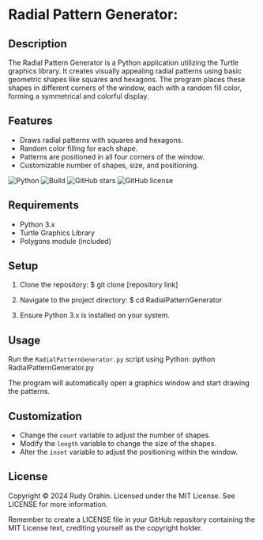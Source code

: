 # Radial Pattern Generator:

## Description

The Radial Pattern Generator is a Python application utilizing the Turtle graphics library. It creates visually appealing radial patterns using basic geometric shapes like squares and hexagons. The program places these shapes in different corners of the window, each with a random fill color, forming a symmetrical and colorful display.

## Features

- Draws radial patterns with squares and hexagons.
- Random color filling for each shape.
- Patterns are positioned in all four corners of the window.
- Customizable number of shapes, size, and positioning.


![Python](https://img.shields.io/badge/language-Python-blue)
![Build](https://img.shields.io/badge/build-passing-brightgreen)
![GitHub stars](https://img.shields.io/github/stars/badges/shields.svg?style=social&label=Star)
![GitHub license](https://img.shields.io/github/license/mashape/apistatus.svg)

## Requirements

- Python 3.x
- Turtle Graphics Library
- Polygons module (included)

## Setup

1. Clone the repository:
$ git clone [repository link]


2. Navigate to the project directory:
$ cd RadialPatternGenerator


3. Ensure Python 3.x is installed on your system.

## Usage

Run the `RadialPatternGenerator.py` script using Python:
python RadialPatternGenerator.py


The program will automatically open a graphics window and start drawing the patterns.

## Customization

- Change the `count` variable to adjust the number of shapes.
- Modify the `length` variable to change the size of the shapes.
- Alter the `inset` variable to adjust the positioning within the window.

## License

Copyright © 2024 Rudy Orahin. Licensed under the MIT License. See LICENSE for more information.

Remember to create a LICENSE file in your GitHub repository containing the MIT License text, crediting yourself as the copyright holder.

